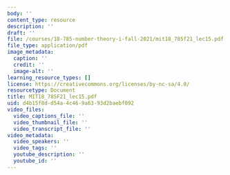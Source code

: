 ```yaml
---
body: ''
content_type: resource
description: ''
draft: ''
file: /courses/18-785-number-theory-i-fall-2021/mit18_785f21_lec15.pdf
file_type: application/pdf
image_metadata:
  caption: ''
  credit: ''
  image-alt: ''
learning_resource_types: []
license: https://creativecommons.org/licenses/by-nc-sa/4.0/
resourcetype: Document
title: MIT18_785F21_lec15.pdf
uid: d4b15f8d-d54a-4c46-9a63-93d2baebf092
video_files:
  video_captions_file: ''
  video_thumbnail_file: ''
  video_transcript_file: ''
video_metadata:
  video_speakers: ''
  video_tags: ''
  youtube_description: ''
  youtube_id: ''
---
```


